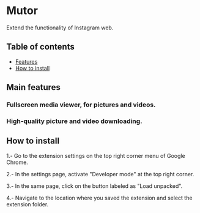 # Mutor
Extend the functionality of Instagram web.

## Table of contents
- [Features](#main-features)
- [How to install](#how-to-install)

## Main features
### Fullscreen media viewer, for pictures and videos.
### High-quality picture and video downloading.

## How to install
1.- Go to the extension settings on the top right corner menu of Google Chrome.

2.- In the settings page, activate "Developer mode" at the top right corner.

3.- In the same page, click on the button labeled as "Load unpacked".

4.- Navigate to the location where you saved the extension and select the extension folder.
